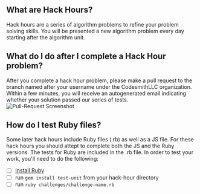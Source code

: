 ## What are Hack Hours?
Hack hours are a series of algorithm problems to refine your problem solving skills. You will be presented a new algorithm problem every day starting after the algorithm unit.

## What do I do after I complete a Hack Hour problem?
After you complete a hack hour problem, please make a pull request to the branch named after your username under the CodesmithLLC organization. Within a few minutes, you will receive an autogenerated email indicating whether your solution passed our series of tests.
![Pull-Request Screenshot]('./assets/pull-request-hack-hours.png')

## How do I test Ruby files?
Some later hack hours include Ruby files (.rb) as well as a JS file. For these hack hours you should attept to complete both the JS and the Ruby versions. The tests for Ruby are included in the .rb file. In order to test your work, you'll need to do the following:
- [ ] [Install Ruby](https://www.ruby-lang.org/en/documentation/installation/)
- [ ] run `gem install test-unit` from your hack-hour directory
- [ ] run `ruby challenges/challenge-name.rb`

